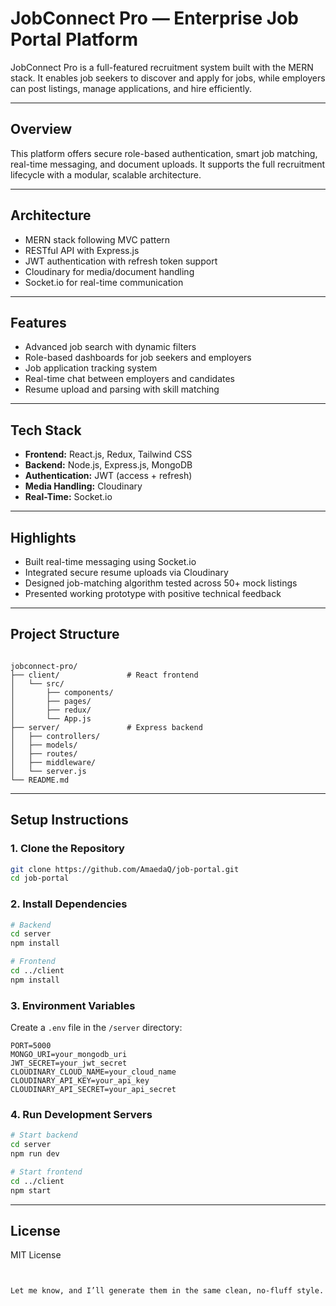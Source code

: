 
# JobConnect Pro — Enterprise Job Portal Platform

JobConnect Pro is a full-featured recruitment system built with the MERN stack. It enables job seekers to discover and apply for jobs, while employers can post listings, manage applications, and hire efficiently.

---

## Overview

This platform offers secure role-based authentication, smart job matching, real-time messaging, and document uploads. It supports the full recruitment lifecycle with a modular, scalable architecture.

---

## Architecture

- MERN stack following MVC pattern
- RESTful API with Express.js
- JWT authentication with refresh token support
- Cloudinary for media/document handling
- Socket.io for real-time communication

---

## Features

- Advanced job search with dynamic filters
- Role-based dashboards for job seekers and employers
- Job application tracking system
- Real-time chat between employers and candidates
- Resume upload and parsing with skill matching

---

## Tech Stack

- **Frontend:** React.js, Redux, Tailwind CSS  
- **Backend:** Node.js, Express.js, MongoDB  
- **Authentication:** JWT (access + refresh)  
- **Media Handling:** Cloudinary  
- **Real-Time:** Socket.io

---

## Highlights

- Built real-time messaging using Socket.io  
- Integrated secure resume uploads via Cloudinary  
- Designed job-matching algorithm tested across 50+ mock listings  
- Presented working prototype with positive technical feedback

---

## Project Structure

```

jobconnect-pro/
├── client/               # React frontend
│   └── src/
│       ├── components/
│       ├── pages/
│       ├── redux/
│       └── App.js
├── server/               # Express backend
│   ├── controllers/
│   ├── models/
│   ├── routes/
│   ├── middleware/
│   └── server.js
└── README.md

````

---

## Setup Instructions

### 1. Clone the Repository

```bash
git clone https://github.com/AmaedaQ/job-portal.git
cd job-portal
````

### 2. Install Dependencies

```bash
# Backend
cd server
npm install

# Frontend
cd ../client
npm install
```

### 3. Environment Variables

Create a `.env` file in the `/server` directory:

```env
PORT=5000
MONGO_URI=your_mongodb_uri
JWT_SECRET=your_jwt_secret
CLOUDINARY_CLOUD_NAME=your_cloud_name
CLOUDINARY_API_KEY=your_api_key
CLOUDINARY_API_SECRET=your_api_secret
```

### 4. Run Development Servers

```bash
# Start backend
cd server
npm run dev

# Start frontend
cd ../client
npm start
```

---

## License

MIT License

```


Let me know, and I’ll generate them in the same clean, no-fluff style.
```
